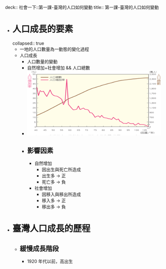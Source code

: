 deck:: 社會一下::第一課-臺灣的人口如何變動
title:: 第一課-臺灣的人口如何變動

- # 人口成長的要素
  collapsed:: true
	- 一地的人口數量為一動態的變化過程
	- 人口成長
		- 人口數量的變動
		- 自然增加+社會增加 && 人口總數
		- ![image.png](../assets/image_1657680538681_0.png)
		- ## 影響因素
			- 自然增加
				- 因出生與死亡所造成
				- 出生多 -> 正
				- 死亡多 -> 負
			- 社會增加
				- 因移入與移出所造成
				- 移入多 -> 正
				- 移出多 -> 負
- # 臺灣人口成長的歷程
	- ## 緩慢成長階段
		- 1920 年代以前，高出生
